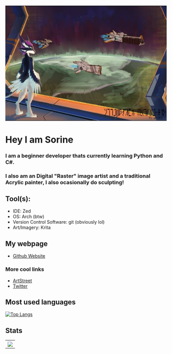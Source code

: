 ![alt text](images/Screenshot_2024_1201_231802.jpg)
# Hey I am Sorine
### I am a beginner developer thats currently learning Python and C#. 
### I also am an Digital "Raster" image artist and a traditional Acrylic painter, I also ocasionally do sculpting!
## Tool(s):
- IDE: Zed
- OS: Arch (btw)
- Version Control Software: git (obviously lol)
- Art/Imagery: Krita 
## My webpage
- [Github Website](https://TheEpicDragons.github.io/)

### More cool links
- [ArtStreet](https://medibang.com/u/Blitzdrachen/)
- [Twitter](https://mobile.twitter.com/Blitzdrachen_/)



## Most used languages
[![Top Langs](https://github-readme-stats.vercel.app/api/top-langs/?username=theepicdragons&theme=dark&text_color=fff&border_color=79ff97&layout=compact)](https://github.com/bugahontas)



## Stats
<table width="100%"  border="0" cellpadding="0" cellspacing="0">
  <tr>
    <td align="center">
    <img align="center"src="https://github-readme-stats.vercel.app/api?username=TheEpicDragons&show_icons=true&theme=dark" />
  </td>
